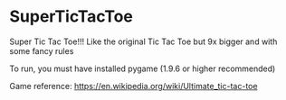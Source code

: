 # SuperTicTacToe
Super Tic Tac Toe!!! Like the original Tic Tac Toe but 9x bigger and with some fancy rules

To run, you must have installed pygame (1.9.6 or higher recommended)

Game reference: https://en.wikipedia.org/wiki/Ultimate_tic-tac-toe
